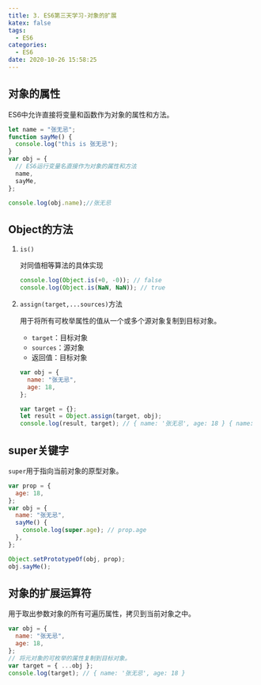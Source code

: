 ```yaml
---
title: 3. ES6第三天学习-对象的扩展
katex: false
tags:
  - ES6
categories:
  - ES6
date: 2020-10-26 15:58:25
---
```


## 对象的属性

ES6中允许直接将变量和函数作为对象的属性和方法。

```javascript
let name = "张无忌";
function sayMe() {
  console.log("this is 张无忌");
}
var obj = {
  // ES6运行变量名直接作为对象的属性和方法
  name,
  sayMe,
};

console.log(obj.name);//张无忌
```



## Object的方法

1. `is()`

   对同值相等算法的具体实现

   ```javascript
   console.log(Object.is(+0, -0)); // false
   console.log(Object.is(NaN, NaN)); // true
   ```

2. `assign(target,...sources)`方法

   用于将所有可枚举属性的值从一个或多个源对象复制到目标对象。

   - `target`：目标对象
   - `sources`：源对象
   - 返回值：目标对象

   ```javascript
   var obj = {
     name: "张无忌",
     age: 18,
   };
   
   var target = {};
   let result = Object.assign(target, obj);
   console.log(result, target); // { name: '张无忌', age: 18 } { name: '张无忌', age: 18 }
   ```

   

## super关键字

`super`用于指向当前对象的原型对象。

```javascript
var prop = {
  age: 18,
};
var obj = {
  name: "张无忌",
  sayMe() {
    console.log(super.age); // prop.age
  },
};

Object.setPrototypeOf(obj, prop);
obj.sayMe();
```



## 对象的扩展运算符

用于取出参数对象的所有可遍历属性，拷贝到当前对象之中。

```javascript
var obj = {
  name: "张无忌",
  age: 18,
};
// 将元对象的可枚举的属性复制到目标对象。
var target = { ...obj };
console.log(target); // { name: '张无忌', age: 18 }
```

